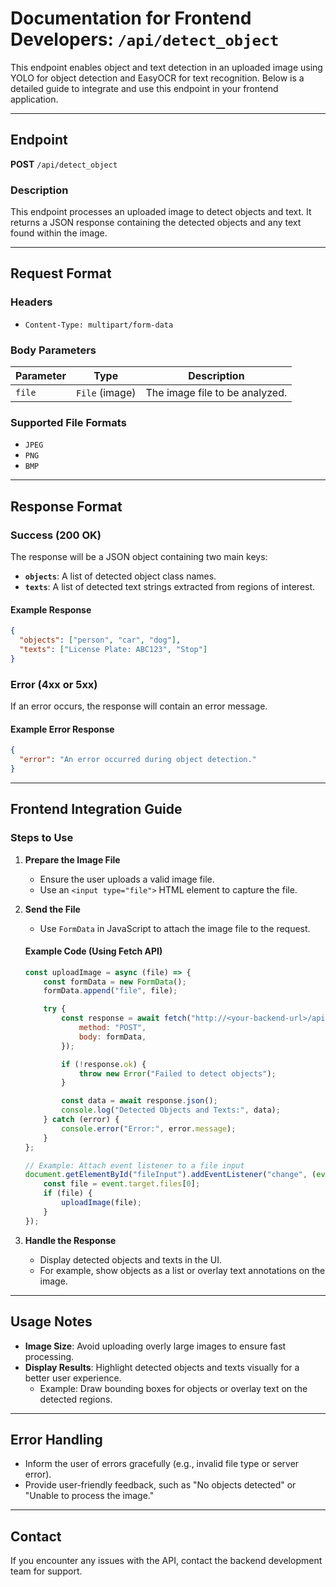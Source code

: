 
# Documentation for Frontend Developers: `/api/detect_object`

This endpoint enables object and text detection in an uploaded image using YOLO for object detection and EasyOCR for text recognition. Below is a detailed guide to integrate and use this endpoint in your frontend application.

---

## **Endpoint**
**POST** `/api/detect_object`

### **Description**
This endpoint processes an uploaded image to detect objects and text. It returns a JSON response containing the detected objects and any text found within the image.

---

## **Request Format**

### **Headers**
- `Content-Type: multipart/form-data`

### **Body Parameters**
| **Parameter** | **Type**      | **Description**               |
|---------------|---------------|--------------------------------|
| `file`        | `File` (image)| The image file to be analyzed. |

### **Supported File Formats**
- `JPEG`
- `PNG`
- `BMP`

---

## **Response Format**

### **Success (200 OK)**
The response will be a JSON object containing two main keys:
- **`objects`**: A list of detected object class names.
- **`texts`**: A list of detected text strings extracted from regions of interest.

#### Example Response
```json
{
  "objects": ["person", "car", "dog"],
  "texts": ["License Plate: ABC123", "Stop"]
}
```

### **Error (4xx or 5xx)**
If an error occurs, the response will contain an error message.

#### Example Error Response
```json
{
  "error": "An error occurred during object detection."
}
```

---

## **Frontend Integration Guide**

### **Steps to Use**
1. **Prepare the Image File**
   - Ensure the user uploads a valid image file.
   - Use an `<input type="file">` HTML element to capture the file.

2. **Send the File**
   - Use `FormData` in JavaScript to attach the image file to the request.

   #### Example Code (Using Fetch API)
   ```javascript
   const uploadImage = async (file) => {
       const formData = new FormData();
       formData.append("file", file);

       try {
           const response = await fetch("http://<your-backend-url>/api/detect_object", {
               method: "POST",
               body: formData,
           });

           if (!response.ok) {
               throw new Error("Failed to detect objects");
           }

           const data = await response.json();
           console.log("Detected Objects and Texts:", data);
       } catch (error) {
           console.error("Error:", error.message);
       }
   };

   // Example: Attach event listener to a file input
   document.getElementById("fileInput").addEventListener("change", (event) => {
       const file = event.target.files[0];
       if (file) {
           uploadImage(file);
       }
   });
   ```

3. **Handle the Response**
   - Display detected objects and texts in the UI.
   - For example, show objects as a list or overlay text annotations on the image.

---

## **Usage Notes**
- **Image Size**: Avoid uploading overly large images to ensure fast processing.
- **Display Results**: Highlight detected objects and texts visually for a better user experience.
  - Example: Draw bounding boxes for objects or overlay text on the detected regions.

---

## **Error Handling**
- Inform the user of errors gracefully (e.g., invalid file type or server error).
- Provide user-friendly feedback, such as "No objects detected" or "Unable to process the image."

---

## **Contact**
If you encounter any issues with the API, contact the backend development team for support.
